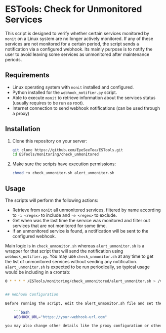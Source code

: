 # ESTools: Check for Unmonitored Services

This script is designed to verify whether certain services monitored by `monit` on a Linux system are no longer actively monitored. If any of these services are not monitored for a certain period, the script sends a notification via a configured webhook.
Its mainly purpose is to notify the user to avoid leaving some services as unmonitored after maintenance periods.

## Requirements

- Linux operating system with `monit` installed and configured.
- Python installed for the `webhook_notifier.py` script.
- Able to execute `monit` to retrieve information about the services status (usually requires to be run as root).
- Internet connection to send webhook notifications (can be used through a proxy)

## Installation

1. Clone this repository on your server:

    ```bash
    git clone https://github.com/EyeSeeTea/ESTools.git
    cd ESTools/monitoring/check_unmonitored

2. Make sure the scripts have execution permissions:

    ```bash
    chmod +x check_unmonitor.sh alert_unmonitor.sh

## Usage

The scripts will perform the following actions:

- Retrieve from `monit` all unmonitored services, filtered by name according to `-i <regex>` to include and `-e <regex>` to exclude.
- Get when was the last time the service was monitored and filter out services that are not monitored for some time.
- If an unmonitored service is found, a notification will be sent to the configured webhook.

Main logic is in `check_unmonitor.sh` whereas `alert_unmonitor.sh` is a wrapper for that script that will send the notification using `webhook_notifier.py`.
You may use `check_unmonitor.sh` at any time to get the list of unmonitored services without sending any notification.
`alert_unmonitor.sh` is expected to be run periodically, so typical usage would be including in a crontab:

```bash
0 * * * * /ESTools/monitoring/check_unmonitored/alert_unmonitor.sh > /var/log/alert_unmonitor.log


## Webhook Configuration

Before running the script, edit the alert_unmonitor.sh file and set the WEBHOOK_URL variable to your webhook URL:

    ```bash
    WEBHOOK_URL="https://your-webhook-url.com"

you may also change other details like the proxy configuration or other details like the time it waits before sending an alert or what regex to filter the service names
